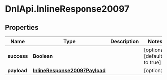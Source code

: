 # DnlApi.InlineResponse20097

## Properties
Name | Type | Description | Notes
------------ | ------------- | ------------- | -------------
**success** | **Boolean** |  | [optional] [default to true]
**payload** | [**InlineResponse20097Payload**](InlineResponse20097Payload.md) |  | [optional] 


